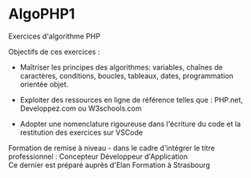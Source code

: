 # AlgoPHP1
Exercices d'algorithme PHP

Objectifs de ces exercices :
- Maîtriser les principes des algorithmes: variables, chaînes de caractères, conditions, boucles, tableaux, dates, programmation orientée objet.

- Exploiter des ressources en ligne de référence telles que : PHP.net, Developpez.com ou W3schools.com

- Adopter une nomenclature rigoureuse dans l'écriture du code et la restitution des exercices sur VSCode

Formation de remise à niveau - dans le cadre d'intégrer le titre professionnel : Concepteur Développeur d'Application
<br>Ce dernier est préparé auprès d'Elan Formation à Strasbourg
